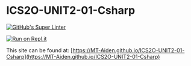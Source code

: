 # ICS2O-UNIT2-01-Csharp

[![GitHub's Super Linter](https://github.com/MT-Aiden/ICS2O-UNIT2-01-Csharp/workflows/GitHub's%20Super%20Linter/badge.svg)](https://github.com/MT-Aiden/ICS2O-UNIT2-01-Csharp/actions)

[![Run on Repl.it](https://repl.it/badge/github/MT-Aiden/ICS2O-UNIT2-01-Csharp)](https://repl.it/github/MT-Aiden/ICS2O-UNIT2-01-Csharp)

This site can be found at: [https://MT-Aiden.github.io/ICS2O-UNIT2-01-Csharp](https://MT-Aiden.github.io/ICS2O-UNIT2-01-Csharp)
